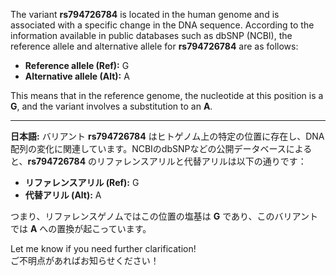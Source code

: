 The variant **rs794726784** is located in the human genome and is associated with a specific change in the DNA sequence. According to the information available in public databases such as dbSNP (NCBI), the reference allele and alternative allele for **rs794726784** are as follows:

- **Reference allele (Ref):** G  
- **Alternative allele (Alt):** A  

This means that in the reference genome, the nucleotide at this position is a **G**, and the variant involves a substitution to an **A**.

---

**日本語:**
バリアント **rs794726784** はヒトゲノム上の特定の位置に存在し、DNA配列の変化に関連しています。NCBIのdbSNPなどの公開データベースによると、**rs794726784** のリファレンスアリルと代替アリルは以下の通りです：

- **リファレンスアリル (Ref):** G  
- **代替アリル (Alt):** A  

つまり、リファレンスゲノムではこの位置の塩基は **G** であり、このバリアントでは **A** への置換が起こっています。

Let me know if you need further clarification!  
ご不明点があればお知らせください！